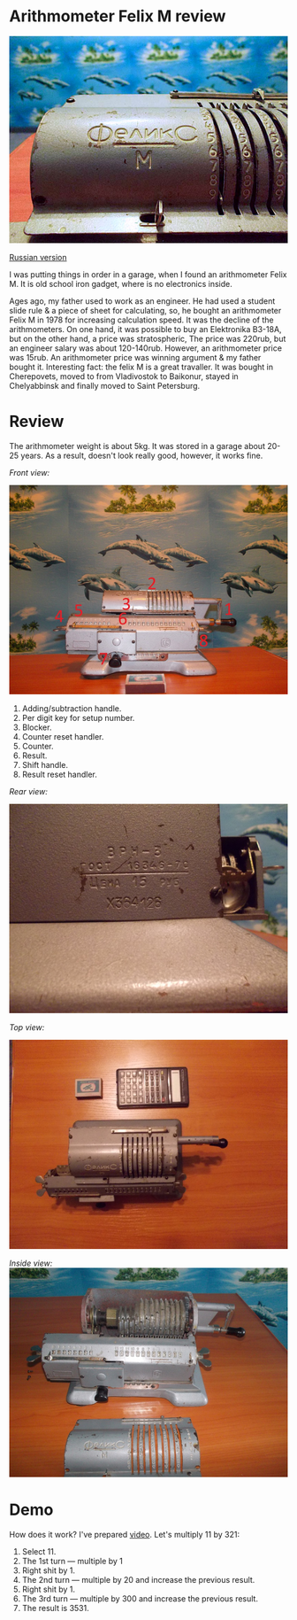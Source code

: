 # Arithmometer Felix M review

![felix](assets/felix-intro.jpg?raw=true "felix")

[Russian version](https://habr.com/post/169629/)

I was putting things in order in a garage, when I found an arithmometer Felix M. It is old school iron gadget, where is no electronics inside.

Ages ago, my father used to work as an engineer. He had used a student slide rule & a piece of sheet for calculating, so, he bought an arithmometer Felix M in 1978 for increasing calculation speed. It was the decline of the arithmometers. On one hand, it was possible to buy an Elektronika B3-18A, but on the other hand, a price was stratospheric, The price was 220rub, but an engineer salary was about 120-140rub. However, an arithmometer price was 15rub. An arithmometer price was winning argument & my father bought it. Interesting fact: the felix M is a great travaller. It was bought in Cherepovets, moved to from Vladivostok to Baikonur, stayed in Chelyabbinsk and finally moved to Saint Petersburg. 

# Review

The arithmometer weight is about 5kg. It was stored in a garage about 20-25 years. As a result, doesn't look really good, however, it works fine.

*Front view:*

![felix](assets/felix-1.jpg?raw=true "felix")

1. Adding/subtraction handle.
2. Per digit key for setup number.
3. Blocker.
4. Counter reset handler.
5. Counter.
6. Result.
7. Shift handle.
8. Result reset handler.

*Rear view:*

![felix](assets/felix-2.jpg?raw=true "felix")

*Top view:*

![felix](assets/felix-3.jpg?raw=true "felix")

*Inside view:*
![felix](assets/felix-inside.jpg?raw=true "felix")

# Demo

How does it work? I've prepared [video](https://www.youtube.com/watch?v=U05uwaLKv2Q). Let's multiply 11 by 321:
1. Select 11.
2. The 1st turn — multiple by 1
3. Right shit by 1.
4. The 2nd turn — multiple by 20 and increase the previous result.
5. Right shit by 1.
6. The 3rd turn — multiple by 300 and increase the previous result.
7. The result is 3531.


